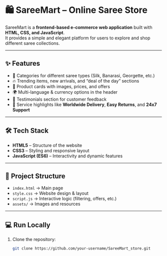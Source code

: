 # 🛍️ SareeMart – Online Saree Store  

SareeMart is a **frontend-based e-commerce web application** built with **HTML, CSS, and JavaScript**.  
It provides a simple and elegant platform for users to explore and shop different saree collections.  

---

## ✨ Features  
- 📌 Categories for different saree types (Silk, Banarasi, Georgette, etc.)  
- 🔥 Trending items, new arrivals, and “deal of the day” sections  
- 🛒 Product cards with images, prices, and offers  
- 🌍 Multi-language & currency options in the header  
- 💬 Testimonials section for customer feedback  
- 🚚 Service highlights like **Worldwide Delivery**, **Easy Returns**, and **24x7 Support**  

---

## 🛠️ Tech Stack  
- **HTML5** – Structure of the website  
- **CSS3** – Styling and responsive layout  
- **JavaScript (ES6)** – Interactivity and dynamic features  

---

## 📂 Project Structure  
- `index.html` → Main page  
- `style.css` → Website design & layout  
- `script.js` → Interactive logic (filtering, offers, etc.)  
- `assets/` → Images and resources  

---

## 💻 Run Locally  
1. Clone the repository:  
   ```bash
   git clone https://github.com/your-username/SareeMart_store.git
